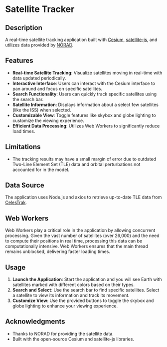 # Satellite Tracker

## Description
A real-time satellite tracking application built with [Cesium](https://cesium.com/), [satellite-js](https://github.com/shashwatak/satellite-js), and utilizes data provided by [NORAD](https://www.norad.mil/). 

## Features
- **Real-time Satellite Tracking**: Visualize satellites moving in real-time with data updated periodically.
- **Interactive Interface**: Users can interact with the Cesium interface to pan around and focus on specific satellites.
- **Search Functionality**: Users can quickly track specific satellites using the search bar.
- **Satellite Information**: Displays information about a select few satellites (like the ISS) when selected.
- **Customizable View**: Toggle features like skybox and globe lighting to customize the viewing experience.
- **Efficient Data Processing**: Utilizes Web Workers to significantly reduce load times.

## Limitations
- The tracking results may have a small margin of error due to outdated Two-Line Element Set (TLE) data and orbital perturbations not accounted for in the model.

## Data Source
The application uses Node.js and axios to retrieve up-to-date TLE data from [CelesTrak](https://celestrak.org/NORAD/elements/gp.php?GROUP=active&FORMAT=tle).

## Web Workers
Web Workers play a critical role in the application by allowing concurrent processing. Given the vast number of satellites (over 26,000) and the need to compute their positions in real time, processing this data can be computationally intensive. Web Workers ensures that the main thread remains unblocked, delivering faster loading times.

## Usage
1. **Launch the Application**: Start the application and you will see Earth with satellites marked with different colors based on their types.
2. **Search and Select**: Use the search bar to find specific satellites. Select a satellite to view its information and track its movement.
3. **Customize View**: Use the provided buttons to toggle the skybox and globe lighting to enhance your viewing experience.

## Acknowledgments
- Thanks to NORAD for providing the satellite data.
- Built with the open-source Cesium and satellite-js libraries.
